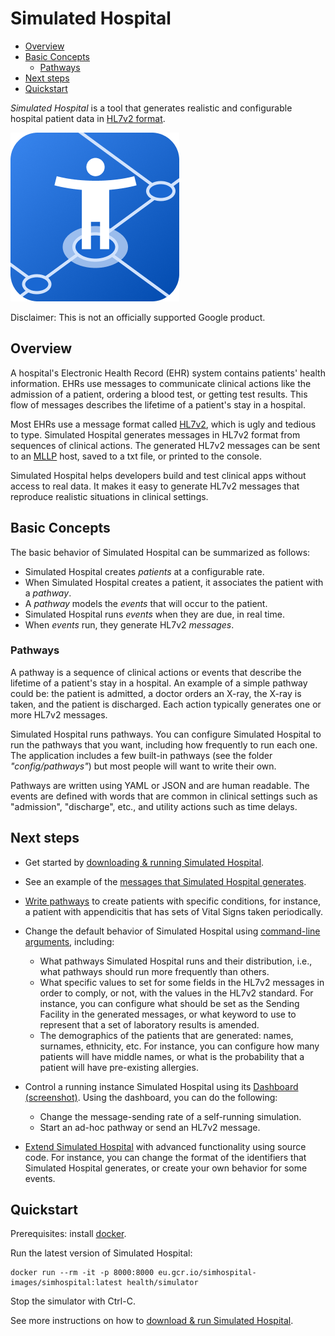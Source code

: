 # Simulated Hospital



-   [Overview](#overview)
-   [Basic Concepts](#basic-concepts)
    *   [Pathways](#pathways)
-   [Next steps](#next-steps)
-   [Quickstart](#quickstart)

*Simulated Hospital* is a tool that generates realistic and configurable
hospital patient data in
[HL7v2 format](https://www.hl7.org/implement/standards/product_brief.cfm?product_id=185).

![Simulated Hospital Logo](./images/simhospital_small.png)

Disclaimer: This is not an officially supported Google product.

## Overview

A hospital's Electronic Health Record (EHR) system contains patients' health
information. EHRs use messages to communicate clinical actions like the
admission of a patient, ordering a blood test, or getting test results. This
flow of messages describes the lifetime of a patient's stay in a hospital.

Most EHRs use a message format called
[HL7v2](https://www.hl7.org/implement/standards/product_brief.cfm?product_id=185),
which is ugly and tedious to type. Simulated Hospital generates messages in
HL7v2 format from sequences of clinical actions. The generated HL7v2 messages
can be sent to an
[MLLP](https://www.hl7.org/implement/standards/product_brief.cfm?product_id=55)
host, saved to a txt file, or printed to the console.

Simulated Hospital helps developers build and test clinical apps without access
to real data. It makes it easy to generate HL7v2 messages that reproduce
realistic situations in clinical settings.

## Basic Concepts

The basic behavior of Simulated Hospital can be summarized as follows:

*   Simulated Hospital creates *patients* at a configurable rate.
*   When Simulated Hospital creates a patient, it associates the patient with a
    *pathway*.
*   A *pathway* models the *events* that will occur to the patient.
*   Simulated Hospital runs *events* when they are due, in real time.
*   When *events* run, they generate HL7v2 *messages*.

### Pathways

A pathway is a sequence of clinical actions or events that describe the lifetime
of a patient's stay in a hospital. An example of a simple pathway could be: the
patient is admitted, a doctor orders an X-ray, the X-ray is taken, and the
patient is discharged. Each action typically generates one or more HL7v2
messages.

Simulated Hospital runs pathways. You can configure Simulated Hospital to run
the pathways that you want, including how frequently to run each one. The
application includes a few built-in pathways (see the folder
_"config/pathways"_) but most people will want to write their own.

Pathways are written using YAML or JSON and are human readable. The events are
defined with words that are common in clinical settings such as "admission",
"discharge", etc., and utility actions such as time delays.

## Next steps

*   Get started by [downloading & running Simulated Hospital](./get-started.md).

*   See an example of the
    [messages that Simulated Hospital generates](./sample.md).

*   [Write pathways](./write-pathways.md) to create patients with specific
    conditions, for instance, a patient with appendicitis that has sets of Vital
    Signs taken periodically.

*   Change the default behavior of Simulated Hospital using
    [command-line arguments](./arguments.md), including:

    *   What pathways Simulated Hospital runs and their distribution, i.e., what
        pathways should run more frequently than others.
    *   What specific values to set for some fields in the HL7v2 messages in
        order to comply, or not, with the values in the HL7v2 standard. For
        instance, you can configure what should be set as the Sending Facility
        in the generated messages, or what keyword to use to represent that a
        set of laboratory results is amended.
    *   The demographics of the patients that are generated: names, surnames,
        ethnicity, etc. For instance, you can configure how many patients will
        have middle names, or what is the probability that a patient will have
        pre-existing allergies.

*   Control a running instance Simulated Hospital using its
    [Dashboard](./dashboard.md) [(screenshot)](./images/control-panel.png).
    Using the dashboard, you can do the following:

    *   Change the message-sending rate of a self-running simulation.
    *   Start an ad-hoc pathway or send an HL7v2 message.

*   [Extend Simulated Hospital](./extend-sh.md) with advanced functionality
    using source code. For instance, you can change the format of the
    identifiers that Simulated Hospital generates, or create your own behavior
    for some events.

## Quickstart

Prerequisites: install [docker](https://www.docker.com/).

Run the latest version of Simulated Hospital:

```shell
docker run --rm -it -p 8000:8000 eu.gcr.io/simhospital-images/simhospital:latest health/simulator
```

Stop the simulator with Ctrl-C.

See more instructions on how to
[download & run Simulated Hospital](./get-started.md).

